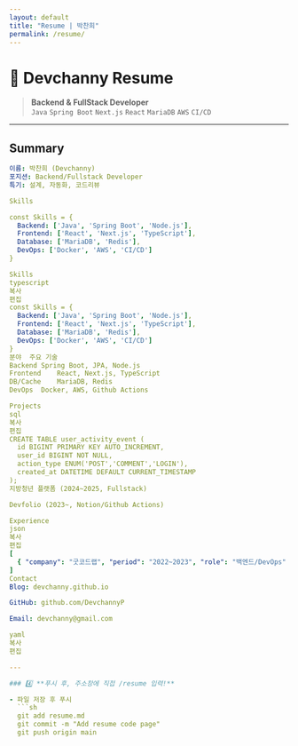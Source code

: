 ```yaml
---
layout: default
title: "Resume | 박찬희"
permalink: /resume/
---
```


# 🚀 Devchanny Resume

> **Backend & FullStack Developer**  
> `Java` `Spring Boot` `Next.js` `React` `MariaDB` `AWS` `CI/CD`

---

## Summary

```yaml
이름: 박찬희 (Devchanny)
포지션: Backend/Fullstack Developer
특기: 설계, 자동화, 코드리뷰

Skills

const Skills = {
  Backend: ['Java', 'Spring Boot', 'Node.js'],
  Frontend: ['React', 'Next.js', 'TypeScript'],
  Database: ['MariaDB', 'Redis'],
  DevOps: ['Docker', 'AWS', 'CI/CD']
}

Skills
typescript
복사
편집
const Skills = {
  Backend: ['Java', 'Spring Boot', 'Node.js'],
  Frontend: ['React', 'Next.js', 'TypeScript'],
  Database: ['MariaDB', 'Redis'],
  DevOps: ['Docker', 'AWS', 'CI/CD']
}
분야	주요 기술
Backend	Spring Boot, JPA, Node.js
Frontend	React, Next.js, TypeScript
DB/Cache	MariaDB, Redis
DevOps	Docker, AWS, Github Actions

Projects
sql
복사
편집
CREATE TABLE user_activity_event (
  id BIGINT PRIMARY KEY AUTO_INCREMENT,
  user_id BIGINT NOT NULL,
  action_type ENUM('POST','COMMENT','LOGIN'),
  created_at DATETIME DEFAULT CURRENT_TIMESTAMP
);
지방청년 플랫폼 (2024~2025, Fullstack)

Devfolio (2023~, Notion/Github Actions)

Experience
json
복사
편집
[
  { "company": "굿코드랩", "period": "2022~2023", "role": "백엔드/DevOps" }
]
Contact
Blog: devchanny.github.io

GitHub: github.com/DevchannyP

Email: devchanny@gmail.com

yaml
복사
편집

---

### 4️⃣ **푸시 후, 주소창에 직접 /resume 입력!**

- 파일 저장 후 푸시
  ```sh
  git add resume.md
  git commit -m "Add resume code page"
  git push origin main

